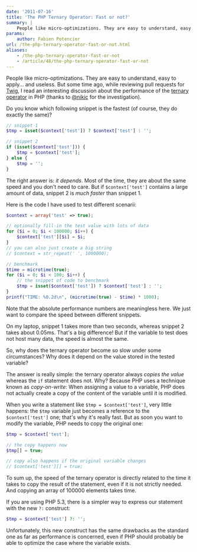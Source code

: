 ```yaml
---
date: '2011-07-16'
title: 'The PHP Ternary Operator: Fast or not?'
summary: |
    People like micro-optimizations. They are easy to understand, easy to apply... and useless. But some time ago, while reviewing pull requests for Twig, I read an interesting discussion about the performance of the ternary operator in PHP. Here is what I learned.
params:
    author: Fabien Potencier
url: /the-php-ternary-operator-fast-or-not.html
aliases:
    - /the-php-ternary-operator-fast-or-not
    - /article/48/the-php-ternary-operator-fast-or-not
---
```


People like micro-optimizations. They are easy to understand, easy to apply...
and useless. But some time ago, while reviewing pull requests for
[Twig](http://twig-project.org/), I read an interesting discussion about the
performance of the [ternary
operator](https://github.com/fabpot/Twig/issues/380) in PHP (thanks to
[@nikic](https://github.com/nikic) for the investigation).

Do you know which following snippet is the fastest (of course, they do exactly
the same)?


```php
// snippet 1
$tmp = isset($context['test']) ? $context['test'] : '';

// snippet 2
if (isset($context['test'])) {
    $tmp = $context['test'];
} else {
    $tmp = '';
}

```

The right answer is: *it depends*. Most of the time, they are about the same
speed and you don't need to care. But if `$context['test']` contains a large
amount of data, snippet 2 is *much faster* than snippet 1.

Here is the code I have used to test different scenarii:


```php
$context = array('test' => true);

// optionally fill-in the test value with lots of data
for ($i = 0; $i < 100000; $i++) {
    $context['test'][$i] = $i;
}
// you can also just create a big string
// $context = str_repeat(' ', 1000000);

// benchmark
$time = microtime(true);
for ($i = 0; $i < 100; $i++) {
    // the snippet of code to benchmark
    $tmp = isset($context['test']) ? $context['test'] : '';
}
printf("TIME: %0.2d\n", (microtime(true) - $time) * 1000);

```

Note that the absolute performance numbers are meaningless here. We just want
to compare the speed between different snippets.

On my laptop, snippet 1 takes more than two seconds, whereas snippet 2 takes
about 0.05ms. That's a big difference! But if the variable to test does not
host many data, the speed is almost the same.

So, why does the ternary operator become so slow under some circumstances? Why
does it depend on the value stored in the tested variable?

The answer is really simple: the ternary operator always *copies the value*
whereas the `if` statement does not. Why? Because PHP uses a technique known
as *copy-on-write*: When assigning a value to a variable, PHP does not
actually create a copy of the content of the variable until it is modified.

When you write a statement like `$tmp = $context['test']`, very little
happens: the `$tmp` variable just becomes a reference to the
`$context['test']` one; that's why it's really fast. But as soon you want to
modify the variable, PHP needs to copy the original one:


```php
$tmp = $context['test'];

// the copy happens now
$tmp[] = true;

// copy also happens if the original variable changes
// $context['test'][] = true;

```

To sum up, the speed of the ternary operator is directly related to the time
it takes to copy the result of the statement, even if it is not strictly
needed. And copying an array of 100000 elements takes time.

If you are using PHP 5.3, there is a simpler way to express our statement with
the new `?:` construct:


```php
$tmp = $context['test'] ?: '';

```

Unfortunately, this new construct has the same drawbacks as the standard one as far as performance is concerned,
even if PHP should probably be able to optimize the case where the variable
exists.



